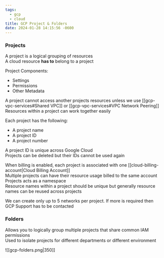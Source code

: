 ```yaml
---
tags:
  - gcp
  - cloud
title: GCP Project & Folders
date: 2024-01-28 14:15:56 -0600
---
```


### Projects
A project is a logical grouping of resources  
A cloud resource **has to** belong to a project

Project Components:
* Settings
* Permissions
* Other Metadata

A project cannot access another projects resources unless we use [[gcp-vpc-services#Shared VPC]] or [[gcp-vpc-services#VPC Network Peering]]
Resources within a project can work together easily

Each project has the following:
* A project name
* A project ID
* A project number

A project ID is unique across Google Cloud  
Projects can be deleted but their IDs cannot be used again

When billing is enabled, each project is associated with one [[cloud-billing-account|Cloud Billing Account]]  
Multiple projects can have their resource usage billed to the same account  
Projects acts as a namespace  
Resource names within a project should be unique but generally resource names can be reused across projects

We can create only up to 5 networks per project. If more is required then GCP Support has  to be contacted

### Folders
Allows you to logically group multiple projects that share common IAM permissions  
Used to isolate projects for different departments or different environment

![[gcp-folders.png|350]]
